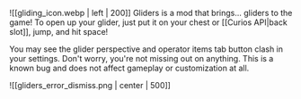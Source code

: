 ![[gliding_icon.webp | left | 200]] Gliders is a mod that brings... gliders to the game! To open up your glider, just put it on your chest or [[Curios API|back slot]], jump, and hit space!

You may see the glider perspective and operator items tab button clash in your settings. Don't worry, you're not missing out on anything. This is a known bug and does not affect gameplay or customization at all.

![[gliders_error_dismiss.png | center | 500]]